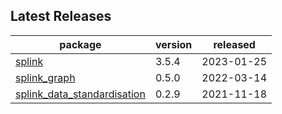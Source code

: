 ## Latest Releases
| package | version | released |
|--------------|-----------|-------------|
| [splink](https://github.com/moj-analytical-services/splink) | 3.5.4 | 2023-01-25 |
| [splink_graph](https://github.com/moj-analytical-services/splink_graph) | 0.5.0 | 2022-03-14 |
| [splink_data_standardisation](https://github.com/moj-analytical-services/splink_data_standardisation) | 0.2.9 | 2021-11-18 |
